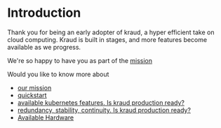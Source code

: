 # Introduction


Thank you for being an early adopter of kraud, a hyper efficient take on cloud computing.
Kraud is built in stages, and more features become available as we progress.

We're so happy to have you as part of the [mission](mission)


Would you like to know more about

 - [our mission](mission)
 - [quickstart](quickstart)
 - [available kubernetes features. Is kraud production ready?](features)
 - [redundancy, stability, continuity. Is kraud production ready?](continuity)
 - [Available Hardware](hardware)



